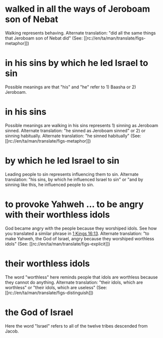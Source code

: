 # walked in all the ways of Jeroboam son of Nebat

Walking represents behaving. Alternate translation: "did all the same things that Jeroboam son of Nebat did" (See: [[rc://en/ta/man/translate/figs-metaphor]])

# in his sins by which he led Israel to sin

Possible meanings are that "his" and "he" refer to 1) Baasha or 2) Jeroboam.

# in his sins

Possible meanings are walking in his sins represents 1) sinning as Jeroboam sinned. Alternate translation: "he sinned as Jeroboam sinned" or 2) or sinning habitually. Alternate translation: "he sinned habitually" (See: [[rc://en/ta/man/translate/figs-metaphor]])

# by which he led Israel to sin

Leading people to sin represents influencing them to sin. Alternate translation: "his sins, by which he influenced Israel to sin" or "and by sinning like this, he influenced people to sin.

# to provoke Yahweh ... to be angry with their worthless idols

God became angry with the people because they worshiped idols. See how you translated a similar phrase in [1 Kings 16:13](./11.md). Alternate translation: "to make Yahweh, the God of Israel, angry because they worshiped worthless idols" (See: [[rc://en/ta/man/translate/figs-explicit]])

# their worthless idols

The word "worthless" here reminds people that idols are worthless because they cannot do anything. Alternate translation: "their idols, which are worthless" or "their idols, which are useless" (See: [[rc://en/ta/man/translate/figs-distinguish]])

# the God of Israel

Here the word "Israel" refers to all of the twelve tribes descended from Jacob.

